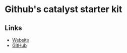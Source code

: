 # Github's catalyst starter kit

## Links

- [Website](https://github.github.io/catalyst/)
- [GitHub](https://github.com/github/catalyst)
